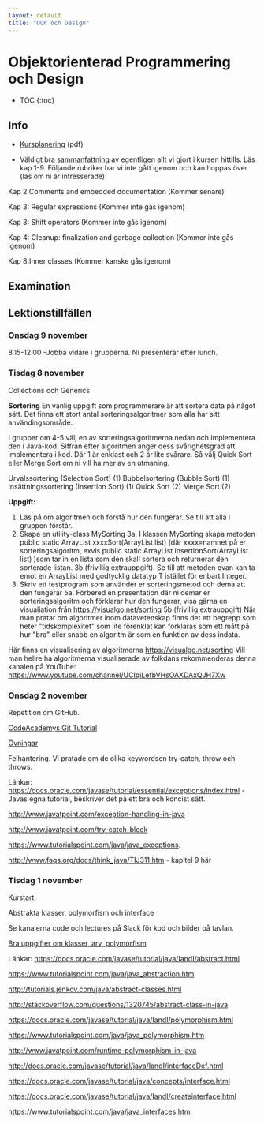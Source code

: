 ```yaml
---
layout: default
title: "OOP och Design"
---
```



Objektorienterad Programmering och Design
=========================================

* TOC
{:toc}

Info
----

* [Kursplanering](kursplanering-OOP-och-design.pdf) (pdf)

* Väldigt bra [sammanfattning](http://www.faqs.org/docs/think_java/TIJ303.htm) av egentligen allt vi gjort i kursen hittills.
Läs kap 1-9. 
Följande rubriker har vi inte gått igenom och kan hoppas över (läs om ni är intresserade):


Kap 2:Comments and embedded documentation (Kommer senare)

Kap 3: Regular expressions (Kommer inte gås igenom)

Kap 3: Shift operators (Kommer inte gås igenom)

Kap 4: Cleanup: finalization and 
garbage collection (Kommer inte gås igenom)

Kap 8:Inner classes (Kommer kanske gås igenom)



Examination
-----------




Lektionstillfällen
-------------

### Onsdag 9 november

8.15-12.00 -Jobba vidare i grupperna. Ni presenterar efter lunch.

### Tisdag 8 november

Collections och Generics

**Sortering**
En vanlig uppgift som programmerare är att sortera data på något sätt. Det finns ett stort antal sorteringsalgoritmer som alla har sitt användingsområde.

I grupper om 4-5 välj en av sorteringsalgoritmerna nedan och implementera den i Java-kod. Siffran efter algoritmen anger dess svårighetsgrad att implementera i kod. Där 1 är enklast och 2 är lite svårare. Så välj Quick Sort eller Merge Sort om ni vill ha mer av en utmaning.

Urvalssortering (Selection Sort) (1)
Bubbelsortering (Bubble Sort) (1)
Insättningssortering (Insertion Sort) (1)
Quick Sort (2)
Merge Sort (2)

**Uppgift:**

1. Läs på om algoritmen och förstå hur den fungerar. Se till att alla i gruppen förstår.
2. Skapa en utility-class MySorting
3a. I klassen MySorting skapa metoden public static ArrayList<Integer> xxxxSort(ArrayList<Integer> list) (där xxxx=namnet på er sorteringsalgoritm, exvis public static ArrayList<Integer> insertionSort(ArrayList<Integer> list) )som tar in en lista som den skall sortera och returnerar den sorterade listan.
3b (frivillig extrauppgift). Se till att metoden ovan kan ta emot en ArrayList med godtycklig datatyp T istället för enbart Integer.
4. Skriv ett testprogram som använder er sorteringsmetod och dema att den fungerar
5a. Förbered en presentation där ni demar er sorteringsalgoritm och förklarar hur den fungerar, visa gärna en visualiation från https://visualgo.net/sorting
5b (frivillig extrauppgift) När man pratar om algoritmer inom datavetenskap finns det ett begrepp som heter "tidskomplexitet" som lite förenklat kan förklaras som ett mått på hur "bra" eller snabb en algoritm är som en funktion av dess indata. 



Här finns en visualisering av algoritmerna https://visualgo.net/sorting
Vill man hellre ha algoritmerna visualiserade av folkdans rekommenderas denna kanalen på YouTube: https://www.youtube.com/channel/UCIqiLefbVHsOAXDAxQJH7Xw

### Onsdag 2 november

Repetition om GitHub. 

[CodeAcademys Git Tutorial](https://www.codecademy.com/learn/learn-git)

[Övningar](öva-på-git.pdf)



Felhantering. Vi pratade om de olika keywordsen try-catch, throw och throws.

Länkar:
https://docs.oracle.com/javase/tutorial/essential/exceptions/index.html - Javas egna tutorial, beskriver det på ett bra och koncist sätt.

http://www.javatpoint.com/exception-handling-in-java

http://www.javatpoint.com/try-catch-block

https://www.tutorialspoint.com/java/java_exceptions.

http://www.faqs.org/docs/think_java/TIJ311.htm - kapitel 9 här



### Tisdag 1 november

Kurstart. 

Abstrakta klasser, polymorfism och interface

Se kanalerna code och lectures på Slack för kod och bilder på tavlan.



[Bra uppgifter om klasser, arv, polymorfism](https://www3.ntu.edu.sg/home/ehchua/programming/java/J3f_OOPExercises.html#zz-6.)


Länkar:
https://docs.oracle.com/javase/tutorial/java/IandI/abstract.html

https://www.tutorialspoint.com/java/java_abstraction.htm

http://tutorials.jenkov.com/java/abstract-classes.html

http://stackoverflow.com/questions/1320745/abstract-class-in-java

https://docs.oracle.com/javase/tutorial/java/IandI/polymorphism.html

https://www.tutorialspoint.com/java/java_polymorphism.htm

http://www.javatpoint.com/runtime-polymorphism-in-java

http://docs.oracle.com/javase/tutorial/java/IandI/interfaceDef.html

https://docs.oracle.com/javase/tutorial/java/concepts/interface.html

https://docs.oracle.com/javase/tutorial/java/IandI/createinterface.html

https://www.tutorialspoint.com/java/java_interfaces.htm



